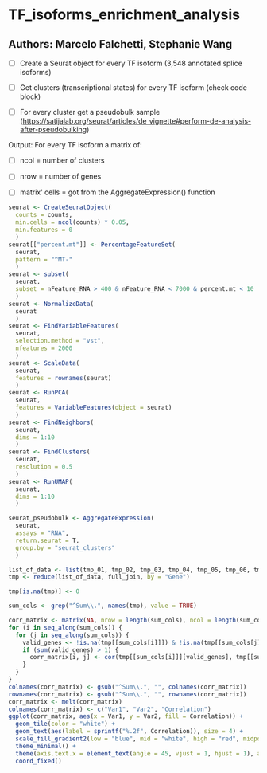 # TF_isoforms_enrichment_analysis

## Authors: Marcelo Falchetti, Stephanie Wang

- [ ] Create a Seurat object for every TF isoform (3,548 annotated splice isoforms)

- [ ] Get clusters (transcriptional states) for every TF isoform (check code block)

- [ ] For every cluster get a pseudobulk sample (https://satijalab.org/seurat/articles/de_vignette#perform-de-analysis-after-pseudobulking)

Output: For every TF isoform a matrix of:

- [ ] ncol = number of clusters
  
- [ ] nrow = number of genes
  
- [ ] matrix' cells = got from the AggregateExpression() function

```r
seurat <- CreateSeuratObject(
  counts = counts, 
  min.cells = ncol(counts) * 0.05, 
  min.features = 0
  )
seurat[["percent.mt"]] <- PercentageFeatureSet(
  seurat, 
  pattern = "^MT-"
  )
seurat <- subset(
  seurat, 
  subset = nFeature_RNA > 400 & nFeature_RNA < 7000 & percent.mt < 10
  )
seurat <- NormalizeData(
  seurat
  )
seurat <- FindVariableFeatures(
  seurat, 
  selection.method = "vst", 
  nfeatures = 2000
  )
seurat <- ScaleData(
  seurat, 
  features = rownames(seurat)
  )
seurat <- RunPCA(
  seurat, 
  features = VariableFeatures(object = seurat)
  )
seurat <- FindNeighbors(
  seurat, 
  dims = 1:10
  )
seurat <- FindClusters(
  seurat, 
  resolution = 0.5
  )
seurat <- RunUMAP(
  seurat, 
  dims = 1:10
  )
```

```r
seurat_pseudobulk <- AggregateExpression(
  seurat, 
  assays = "RNA", 
  return.seurat = T, 
  group.by = "seurat_clusters"
  )
```

```r
list_of_data <- list(tmp_01, tmp_02, tmp_03, tmp_04, tmp_05, tmp_06, tmp_07, tmp_08, tmp_09)
tmp <- reduce(list_of_data, full_join, by = "Gene")

tmp[is.na(tmp)] <- 0

sum_cols <- grep("^Sum\\.", names(tmp), value = TRUE)

corr_matrix <- matrix(NA, nrow = length(sum_cols), ncol = length(sum_cols), dimnames = list(sum_cols, sum_cols))
for (i in seq_along(sum_cols)) {
  for (j in seq_along(sum_cols)) {
    valid_genes <- !is.na(tmp[[sum_cols[i]]]) & !is.na(tmp[[sum_cols[j]]])
    if (sum(valid_genes) > 1) {
      corr_matrix[i, j] <- cor(tmp[[sum_cols[i]]][valid_genes], tmp[[sum_cols[j]]][valid_genes], method = "pearson")
    }
  }
}
colnames(corr_matrix) <- gsub("^Sum\\.", "", colnames(corr_matrix))
rownames(corr_matrix) <- gsub("^Sum\\.", "", rownames(corr_matrix))
corr_matrix <- melt(corr_matrix)
colnames(corr_matrix) <- c("Var1", "Var2", "Correlation")
ggplot(corr_matrix, aes(x = Var1, y = Var2, fill = Correlation)) +
  geom_tile(color = "white") +
  geom_text(aes(label = sprintf("%.2f", Correlation)), size = 4) +
  scale_fill_gradient2(low = "blue", mid = "white", high = "red", midpoint = 0, limit = c(-1, 1), space = "Lab", name = "Pearson\nCorrelation") +
  theme_minimal() +
  theme(axis.text.x = element_text(angle = 45, vjust = 1, hjust = 1), axis.title.x = element_blank(), axis.title.y = element_blank()) +
  coord_fixed()
```
